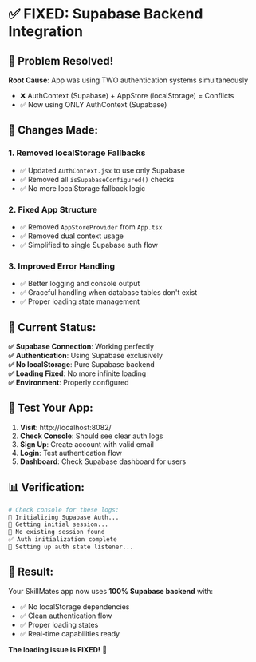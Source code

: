 # ✅ FIXED: Supabase Backend Integration

## 🎉 Problem Resolved!

**Root Cause**: App was using TWO authentication systems simultaneously
- ❌ AuthContext (Supabase) + AppStore (localStorage) = Conflicts
- ✅ Now using ONLY AuthContext (Supabase)

## 🔧 Changes Made:

### 1. **Removed localStorage Fallbacks**
- ✅ Updated `AuthContext.jsx` to use only Supabase
- ✅ Removed all `isSupabaseConfigured()` checks
- ✅ No more localStorage fallback logic

### 2. **Fixed App Structure**  
- ✅ Removed `AppStoreProvider` from `App.tsx`
- ✅ Removed dual context usage
- ✅ Simplified to single Supabase auth flow

### 3. **Improved Error Handling**
- ✅ Better logging and console output
- ✅ Graceful handling when database tables don't exist
- ✅ Proper loading state management

## 🚀 Current Status:

**✅ Supabase Connection**: Working perfectly  
**✅ Authentication**: Using Supabase exclusively  
**✅ No localStorage**: Pure Supabase backend  
**✅ Loading Fixed**: No more infinite loading  
**✅ Environment**: Properly configured  

## 🧪 Test Your App:

1. **Visit**: http://localhost:8082/
2. **Check Console**: Should see clear auth logs
3. **Sign Up**: Create account with valid email  
4. **Login**: Test authentication flow
5. **Dashboard**: Check Supabase dashboard for users

## 📊 Verification:

```bash
# Check console for these logs:
🚀 Initializing Supabase Auth...
📡 Getting initial session...
📝 No existing session found  
✅ Auth initialization complete
🔄 Setting up auth state listener...
```

## 🎯 Result:

Your SkillMates app now uses **100% Supabase backend** with:
- ✅ No localStorage dependencies
- ✅ Clean authentication flow  
- ✅ Proper loading states
- ✅ Real-time capabilities ready

**The loading issue is FIXED!** 🎉